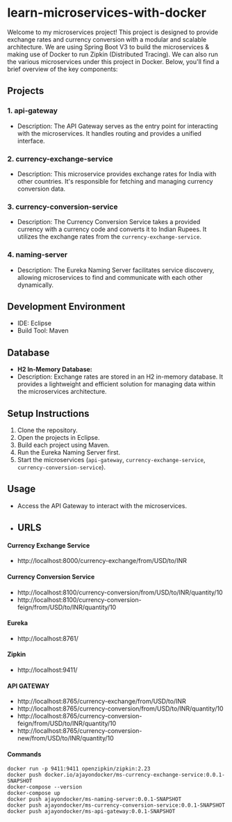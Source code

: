 # learn-microservices-with-docker
Welcome to my microservices project! This project is designed to provide exchange rates and currency conversion with a modular and scalable architecture. We are using Spring Boot V3 to build the microservices & making use of Docker to run Zipkin (Distributed Tracing). We can also run the various microservices under this project in Docker.
Below, you'll find a brief overview of the key components:

## Projects

### 1. api-gateway
- Description: The API Gateway serves as the entry point for interacting with the microservices. It handles routing and provides a unified interface.

### 2. currency-exchange-service
- Description: This microservice provides exchange rates for India with other countries. It's responsible for fetching and managing currency conversion data.

### 3. currency-conversion-service
- Description: The Currency Conversion Service takes a provided currency with a currency code and converts it to Indian Rupees. It utilizes the exchange rates from the `currency-exchange-service`.

### 4. naming-server
- Description: The Eureka Naming Server facilitates service discovery, allowing microservices to find and communicate with each other dynamically.

## Development Environment

- IDE: Eclipse
- Build Tool: Maven

## Database

- **H2 In-Memory Database:**
- Description: Exchange rates are stored in an H2 in-memory database. It provides a lightweight and efficient solution for managing data within the microservices architecture.


## Setup Instructions

1. Clone the repository.
2. Open the projects in Eclipse.
3. Build each project using Maven.
4. Run the Eureka Naming Server first.
5. Start the microservices (`api-gateway`, `currency-exchange-service`, `currency-conversion-service`).

## Usage

- Access the API Gateway to interact with the microservices.

- ## URLS

#### Currency Exchange Service
- http://localhost:8000/currency-exchange/from/USD/to/INR

#### Currency Conversion Service
- http://localhost:8100/currency-conversion/from/USD/to/INR/quantity/10
- http://localhost:8100/currency-conversion-feign/from/USD/to/INR/quantity/10

#### Eureka
- http://localhost:8761/

#### Zipkin
- http://localhost:9411/

#### API GATEWAY
- http://localhost:8765/currency-exchange/from/USD/to/INR
- http://localhost:8765/currency-conversion/from/USD/to/INR/quantity/10
- http://localhost:8765/currency-conversion-feign/from/USD/to/INR/quantity/10
- http://localhost:8765/currency-conversion-new/from/USD/to/INR/quantity/10

#### Commands
```
docker run -p 9411:9411 openzipkin/zipkin:2.23
docker push docker.io/ajayondocker/ms-currency-exchange-service:0.0.1-SNAPSHOT
docker-compose --version
docker-compose up
docker push ajayondocker/ms-naming-server:0.0.1-SNAPSHOT
docker push ajayondocker/ms-currency-conversion-service:0.0.1-SNAPSHOT
docker push ajayondocker/ms-api-gateway:0.0.1-SNAPSHOT



